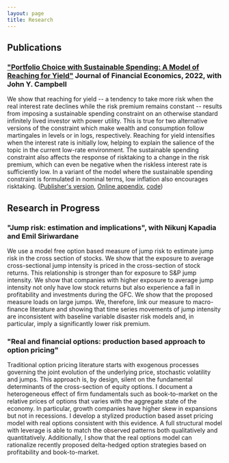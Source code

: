 ```yaml
---
layout: page
title: Research
---
```


## Publications

### ["Portfolio Choice with Sustainable Spending: A Model of Reaching for Yield"]({{site.url}}/papers/ReachingForYield.pdf) **Journal of Financial Economics**, 2022, with John Y. Campbell

We show that reaching for yield -- a tendency to take more risk when the real interest rate declines
while the risk premium remains constant -- results from imposing a sustainable spending constraint
on an otherwise standard infinitely lived investor with power utility. This is true for two alternative
versions of the constraint which make wealth and consumption follow martingales in levels or in logs,
respectively. Reaching for yield intensifies when the interest rate is initially low, helping to explain
the salience of the topic in the current low-rate environment. The sustainable spending constraint
also affects the response of risktaking to a change in the risk premium, which can even be negative
when the riskless interest rate is sufficiently low. In a variant of the model where the sustainable
spending constraint is formulated in nominal terms, low inflation also encourages risktaking. ([Publisher's version](https://www.sciencedirect.com/science/article/pii/S0304405X21002002), [Online appendix]({{site.url}}/papers/ReachingForYield_Appendix.pdf), [code]({{site.url}}/reaching_for_yield.html))

## Research in Progress

### "Jump risk: estimation and implications", with Nikunj Kapadia and Emil Siriwardane

We use a model free option based measure of jump risk to estimate jump risk in the cross section of stocks. We show that the exposure to average cross-sectional jump intensity is priced in the cross-section of stock returns. This relationship is stronger than for exposure to S&P jump intensity. We show that companies with higher exposure to average jump intensity not only have low stock returns but also experience a fall in profitability and investments during the GFC. We show that the proposed measure loads on large jumps. We, therefore, link our measure to macro-finance literature and showing that time series movements of jump intensity are inconsistent with baseline variable disaster risk models and, in particular, imply a significantly lower risk premium.


### "Real and financial options: production based approach to option pricing"

Traditional option pricing literature starts with exogenous processes governing the joint evolution of the underlying price, stochastic volatility and jumps. This approach is, by design, silent on the fundamental determinants of the cross-section of equity options. I document a heterogeneous effect of firm fundamentals such as book-to-market on the relative prices of options that varies with the aggregate state of the economy. In particular, growth companies have higher skew in expansions but not in recessions. I develop a stylized production based asset pricing model with real options consistent with this evidence. A full structural model with leverage is able to match the observed patterns both qualitatively and quantitatively. Additionally, I show that the real options model can rationalize recently proposed delta-hedged option strategies based on profitability and book-to-market.


<!-- ### Lifecycle of Private Equity (with Andrea Hamaui)

We study the implications of the finitely-lived structure of
Private Equity funds on their risk and performance. We find that
younger funds are well insulated against large
economic shocks such as the Great Financial Crisis of 2008, while
their older counterparts’ performance is significantly affected.
We use the estimates of the effect of an economic shock on
Private Equity cash flows and a standard rare disaster model
to value a commitment claim along the lifecycle of a fund. There we
find that the total payoff -- the sum of cash flows and change in
value of the commitment -- and thus the risk are hump-shaped in the
age of a fund. We then study the real decisions behind funds
cash flows: deals and exits. We first find that funds whose LPs
have higher than the average expenses reduce their capital calls.
Higher operating profitability of publicly traded comparables
that proxy for operating profitability of portfolio companies and
higher aggregate valuation ratios are associated with higher
probability of exit from a fund’s investment. Moreover, this
effect gets stronger with the time from the investments and thus
with fund’s age. -->
